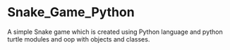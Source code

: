 # Snake_Game_Python
A simple Snake game which is created using Python language and python turtle modules and oop with objects and classes.

